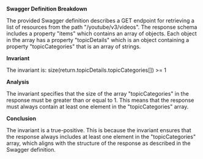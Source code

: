 **Swagger Definition Breakdown**

The provided Swagger definition describes a GET endpoint for retrieving a list of resources from the path "/youtube/v3/videos". The response schema includes a property "items" which contains an array of objects. Each object in the array has a property "topicDetails" which is an object containing a property "topicCategories" that is an array of strings.

**Invariant**

The invariant is: size(return.topicDetails.topicCategories[]) >= 1

**Analysis**

The invariant specifies that the size of the array "topicCategories" in the response must be greater than or equal to 1. This means that the response must always contain at least one element in the "topicCategories" array.

**Conclusion**

The invariant is a true-positive. This is because the invariant ensures that the response always includes at least one element in the "topicCategories" array, which aligns with the structure of the response as described in the Swagger definition.
